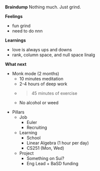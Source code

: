 **Braindump**
Nothing much. Just grind. 

**Feelings**
- fun grind
- need to do nnn

**Learnings**
- love is always ups and downs
- rank, column space, and null space linalg

**What next**
* Monk mode (2 months)
	- 10 minutes meditation
	- 2-4 hours of deep work 
	- > 45 minutes of exercise
	- No alcohol or weed
- Pillars
	- Job
		- Euler
		- Recruiting
	* Learning
		* School
		* Linear Algebra (1 hour per day)
		* CS251 (Mon, Wed)
	* Project
		* Something on Sui?
		* Eng Lead + BaSD funding